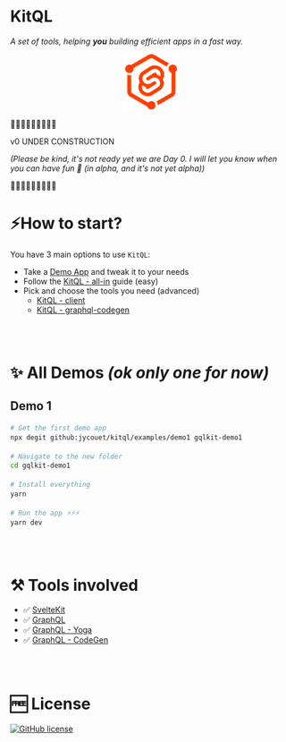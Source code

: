 # KitQL

_A set of tools, helping **you** building efficient apps in a fast way._

<p align="center">
  <img src="./logo.svg" width="100" />
</p>

🚧🚧🚧🚧🚧🚧🚧🚧🚧

v0 UNDER CONSTRUCTION

_(Please be kind, it's not ready yet we are Day 0. I will let you know when you can have fun 🥳 (in alpha, and it's not yet alpha))_

🚧🚧🚧🚧🚧🚧🚧🚧🚧

# ⚡How to start?

You have 3 main options to use `KitQL`:

- Take a [Demo App](#demo-1) and tweak it to your needs
- Follow the [KitQL - all-in](./../all-in/README.md) guide (easy)
- Pick and choose the tools you need (advanced)
  - [KitQL - client](./../client/README.md)
  - [KitQL - graphql-codegen](./../graphql-codegen/README.md)

<br /><br />

# ✨ All Demos _(ok only one for now)_

## Demo 1

```bash
# Get the first demo app
npx degit github:jycouet/kitql/examples/demo1 gqlkit-demo1

# Navigate to the new folder
cd gqlkit-demo1

# Install everything
yarn

# Run the app ⚡⚡⚡
yarn dev
```

<br /><br />

# ⚒️ Tools involved

- ✅ [SvelteKit](https://kit.svelte.dev/)
- ✅ [GraphQL](https://graphql.org/)
- ✅ [GraphQL - Yoga](https://www.graphql-yoga.com/)
- ✅ [GraphQL - CodeGen](https://www.graphql-code-generator.com/)

<br /><br />

# 🆓 License

[![GitHub license](https://img.shields.io/badge/license-MIT-gree.svg)](./LICENSE)
